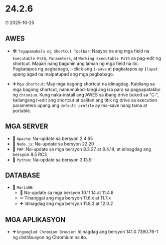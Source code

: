 # 24.2.6

⏰ 2025-10-25

## AWES
- 🛠️ `Tagapamahala ng Shortcut Toolbar`: Naayos na ang mga field na `Executable Path`, `Parameters`, at `Working Executable Path` sa pag-edit ng shortcut. Maaari nang baguhin ang laman ng mga field na ito. Pagkatapos ng pagbabago, i-click ang `I-save` at pagkatapos ay `Ilapat` upang agad na maipatupad ang mga pagbabago.

- ➕ `Mga Shortcut`: May mga bagong shortcut na idinagdag.
Kabilang sa mga bagong shortcut, namumukod-tangi ang isa para sa pagpapatakbo ng `chromium`. Kung naka-install ang AWES sa ibang drive bukod sa "C:\", kailangang i-edit ang shortcut at palitan ang titik ng drive sa execution parameters upang ang `default profile` ay ma-save nang tama at portable.

## MGA SERVER
- 🔄 `Apache`: Na-update sa bersyon 2.4.65  
- 🔄 `Node.js`: Na-update sa bersyon 22.20  
- 🔄 `PHP`: Na-update sa mga bersyon 8.3.27 at 8.4.14, at idinagdag ang bersyon 8.5 RC3  
- 🔄 `Python`: Na-update sa bersyon 3.13.9  

## DATABASE
- 🔄 `MariaDB`:  
    - 🔄 Na-update sa mga bersyon 10.11.14 at 11.4.8  
    - ➖ Tinanggal ang mga bersyon 11.6.x at 11.7.x  
    - ➕ Idinagdag ang mga bersyon 11.8.3 at 12.0.2  

## MGA APLIKASYON
- ➕ `Ungoogled Chromium Browser`: Idinagdag ang bersyon 141.0.7390.76-1 ng distribusyon ng Chromium na ito.
